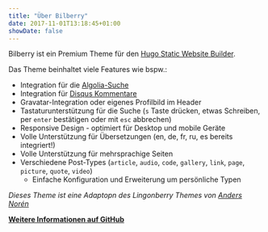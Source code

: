 ```yaml
---
title: "Über Bilberry"
date: 2017-11-01T13:18:45+01:00
showDate: false
---
```

Bilberry ist ein Premium Theme für den [Hugo Static Website Builder](https://gohugo.io).

Das Theme beinhaltet viele Features wie bspw.:

- Integration für die [Algolia-Suche](https://algolia.com)
- Integration für [Disqus Kommentare](https://disqus.com)
- Gravatar-Integration oder eigenes Profilbild im Header
- Tastaturunterstützung für die Suche (`s` Taste drücken, etwas Schreiben, per `enter` bestätigen oder mit `esc` abbrechen)
- Responsive Design - optimiert für Desktop und mobile Geräte
- Volle Unterstützung für Übersetzungen (en, de, fr, ru, es bereits integriert!)
- Volle Unterstützung für mehrsprachige Seiten
- Verschiedene Post-Types (`article`, `audio`, `code`, `gallery`, `link`, `page`, `picture`, `quote`, `video`)
    - Einfache Konfiguration und Erweiterung um persönliche Typen


*Dieses Theme ist eine Adaptopn des Lingonberry Themes von [Anders Norén](http://www.andersnoren.se/teman/lingonberry-wordpress-theme/)*

**[Weitere Informationen auf GitHub](https://github.com/Sk1nymAN/Project)**
